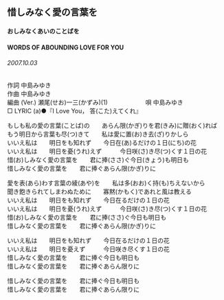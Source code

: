 ## 惜しみなく愛の言葉を
#### おしみなくあいのことばを
#### WORDS OF ABOUNDING LOVE FOR YOU
###### 2007.10.03

作詞     中島みゆき　　　　　   
作曲      中島みゆき  　　　   
編曲 (Ver.) 瀬尾(せお)一三(かずみ)(1)　　　　　　
唄     中島みゆき      
□ LYRIC (a)●『I Love You， 答(こた)えてくれ』   
   
もしも私の愛の言葉(ことば)の　　あらん限(かぎ)りを君(きみ)に贈(おく)れば   
もう明日から言葉も尽(つ)きて　　私は愛に置(お)き去(ざ)りかしら   
いいえ私は　　明日をも知れず　　今日在(あ)るだけの１日(にち)の花   
いいえ私は　　明日を憂(うれ)えず　　　今日咲(さ)き尽(つ)くす１日の花   
惜(お)しみなく愛の言葉を　　君に捧(ささ)ぐ今日(きょう)も明日も   
惜しみなく愛の言葉を　　君に捧ぐあらん限(かぎ)りに   
   
愛を表(あら)わす言葉の綾(あや)を　　私は多(おお)く持(も)ちえないから   
聞き飽きられてしまわぬために　　寡黙(かもく)であれと風は教える   
いいえ私は　　明日をも知れず　　今日在るだけの１日の花   
いいえ私は　　明日を憂(うれ)えず　　　今日咲(さ)き尽(つ)くす１日の花   
惜(お)しみなく愛の言葉を　　君に捧(ささ)ぐ今日も明日も   
惜しみなく愛の言葉を　　君に捧ぐあらん限(かぎ)りに   
   
いいえ私は　　明日をも知れず　　今日在るだけの１日の花   
いいえ私は　　明日を憂えず　　　今日咲き尽くす１日の花   
惜しみなく愛の言葉を　　君に捧ぐ今日も明日も   
惜しみなく愛の言葉を　　君に捧ぐあらん限りに   
   
惜しみなく愛の言葉を　　君に捧ぐ今日も明日も   
惜しみなく愛の言葉を　　君に捧ぐあらん限りに   